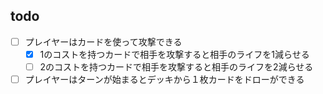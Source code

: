 ## todo
- [ ] プレイヤーはカードを使って攻撃できる
  - [x] 1のコストを持つカードで相手を攻撃すると相手のライフを1減らせる
  - [ ] 2のコストを持つカードで相手を攻撃すると相手のライフを2減らせる
- [ ] プレイヤーはターンが始まるとデッキから１枚カードをドローができる

